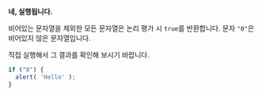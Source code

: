 **네, 실행됩니다.**

비어있는 문자열을 제외한 모든 문자열은 논리 평가 시 `true`를 반환합니다. 문자 `"0"`은 비어있지 않은 문자열입니다.

직접 실행해서 그 결과를 확인해 보시기 바랍니다.

```js run
if ("0") {
  alert( 'Hello' );
}
```
